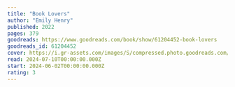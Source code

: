 ```yaml
---
title: "Book Lovers"
author: "Emily Henry"
published: 2022
pages: 379
goodreads: https://www.goodreads.com/book/show/61204452-book-lovers
goodreads_id: 61204452
cover: https://i.gr-assets.com/images/S/compressed.photo.goodreads.com/books/1654048140l/61204452._SX315_.jpg
read: 2024-07-10T00:00:00.000Z
start: 2024-06-02T00:00:00.000Z
rating: 3
---
```



